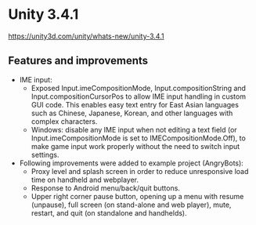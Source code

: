 # Unity 3.4.1
https://unity3d.com/unity/whats-new/unity-3.4.1

## Features and improvements

<ul>
<li>IME input: 
<ul>
<li>Exposed Input.imeCompositionMode, Input.compositionString and Input.compositionCursorPos to allow IME input handling in custom GUI code. This enables easy text entry for East Asian languages such as Chinese, Japanese, Korean, and other languages with complex characters.</li>
<li>Windows: disable any IME input when not editing a text field (or Input.imeCompositionMode is set to IMECompositionMode.Off), to make game input work properly without the need to switch input settings.</li>
</ul></li>
<li>Following improvements were added to example project (AngryBots): 
<ul>
<li>Proxy level and splash screen in order to reduce unresponsive load time on handheld and webplayer.</li>
<li>Response to Android menu/back/quit buttons.</li>
<li>Upper right corner pause button, opening up a menu with resume (unpause), full screen (on stand-alone and web player), mute, restart, and quit (on standalone and handhelds).</li>
</ul></li>
</ul>
